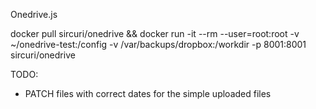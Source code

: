 Onedrive.js

docker pull sircuri/onedrive && docker run -it --rm --user=root:root -v ~/onedrive-test:/config -v /var/backups/dropbox:/workdir -p 8001:8001 sircuri/onedrive

TODO:

- PATCH files with correct dates for the simple uploaded files
